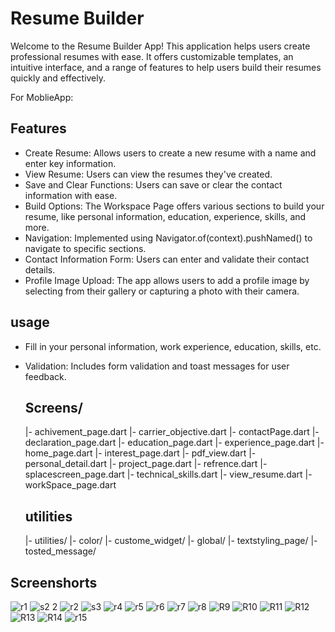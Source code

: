 # Resume Builder

   Welcome to the Resume Builder App! This application helps users create professional resumes with ease. It offers customizable templates, an intuitive interface, and a range of features to help users build their resumes quickly and effectively.

   For MoblieApp:

## Features
* Create Resume: Allows users to create a new resume with a name and enter key information.
* View Resume: Users can view the resumes they've created.
* Save and Clear Functions: Users can save or clear the contact information with ease.
* Build Options: The Workspace Page offers various sections to build your resume, like personal information, education, experience, skills, and more.
* Navigation: Implemented using Navigator.of(context).pushNamed() to navigate to specific sections.
* Contact Information Form: Users can enter and validate their contact details.
* Profile Image Upload: The app allows users to add a profile image by selecting from their gallery or capturing a photo with their camera.
  

## usage
* Fill in your personal information, work experience, education, skills, etc.
* Validation: Includes form validation and toast messages for user feedback.

  ## Screens/
  |- achivement_page.dart
  |- carrier_objective.dart
  |- contactPage.dart
  |- declaration_page.dart
  |- education_page.dart
  |- experience_page.dart
  |- home_page.dart
  |- interest_page.dart
  |- pdf_view.dart
  |- personal_detail.dart
  |- project_page.dart
  |- refrence.dart
  |- splacescreen_page.dart
  |- technical_skills.dart
  |- view_resume.dart
  |- workSpace_page.dart

  ## utilities

  |- utilities/
        |- color/
    |- custome_widget/
    |- global/
    |- textstyling_page/
    |- tosted_message/

## Screenshorts


![r1](https://github.com/divyansiranpariya/Resume_Build/assets/154776848/52531ef6-1560-4ecb-8c2d-8e62721fa58d)
![s2 2](https://github.com/divyansiranpariya/Resume_Build/assets/154776848/b3778837-37ae-440d-9441-c9693b7c95b9)
![r2](https://github.com/divyansiranpariya/Resume_Build/assets/154776848/428b36bb-95d2-4e9c-aaa6-37b36dda6154)
![s3](https://github.com/divyansiranpariya/Resume_Build/assets/154776848/ffe6de2b-a329-40d4-b7fe-e693d2c373fe)
![r4](https://github.com/divyansiranpariya/Resume_Build/assets/154776848/bbbd27f8-3bd9-4d2d-95e4-d7beec781809)
![r5](https://github.com/divyansiranpariya/Resume_Build/assets/154776848/cab6fa31-fb9f-4014-b8ab-486d8ac895d6)
![r6](https://github.com/divyansiranpariya/Resume_Build/assets/154776848/15eed235-3c26-4fc4-9c93-3d94880fa402)
![r7](https://github.com/divyansiranpariya/Resume_Build/assets/154776848/4a867ea7-af64-4cb6-9b19-3439a3a77dfd)
![r8](https://github.com/divyansiranpariya/Resume_Build/assets/154776848/57148007-5b84-4eea-b54c-65a2fe9c7f73)
![R9](https://github.com/divyansiranpariya/Resume_Build/assets/154776848/e78d644b-3c1d-40cf-bebb-1072444615e2)
![R10](https://github.com/divyansiranpariya/Resume_Build/assets/154776848/8a25364f-946f-4f29-87eb-1fb2a12ce1fd)
![R11](https://github.com/divyansiranpariya/Resume_Build/assets/154776848/518c2e49-6433-4eab-b485-4ff9da918a77)
![R12](https://github.com/divyansiranpariya/Resume_Build/assets/154776848/371b05c7-1e0c-420f-ac5f-6459c5d7c7e4)
![R13](https://github.com/divyansiranpariya/Resume_Build/assets/154776848/13145024-b777-4a3e-95bb-31220c684ad8)
![R14](https://github.com/divyansiranpariya/Resume_Build/assets/154776848/60d81530-5caa-4fb1-a92b-09ad6bd9a2c9)
![r15](https://github.com/divyansiranpariya/Resume_Build/assets/154776848/d6100b10-aca5-4699-9892-bb5b82348e27)



